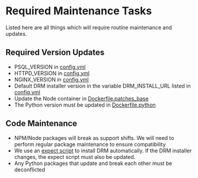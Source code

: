 # Required Maintenance Tasks

Listed here are all things which will require routine maintenance and updates.

## Required Version Updates

- PSQL_VERSION in [config.yml](./podman-build/config.yml)
- HTTPD_VERSION in [config.yml](./podman-build/config.yml)
- NGINX_VERSION in [config.yml](./podman-build/config.yml)
- Default DRM installer version in the variable DRM_INSTALL_URL listed in [config.yml](./podman-build/config.yml)
- Update the Node container in [Dockerfile.patches_base](./podman-build/Dockerfile.patches_base)
- The Python version must be updated in [Dockerfile.python](podman-build/python_container/Dockerfile.python)

## Code Maintenance

- NPM/Node packages will break as support shifts. We will need to perform regular package maintenance to ensure compatibility
- We use an [expect script](./podman-build/drm_install.exp) to install DRM automatically. If the DRM installer changes, the expect script must also be updated.
- Any Python packages that update and break each other must be deconflicted
